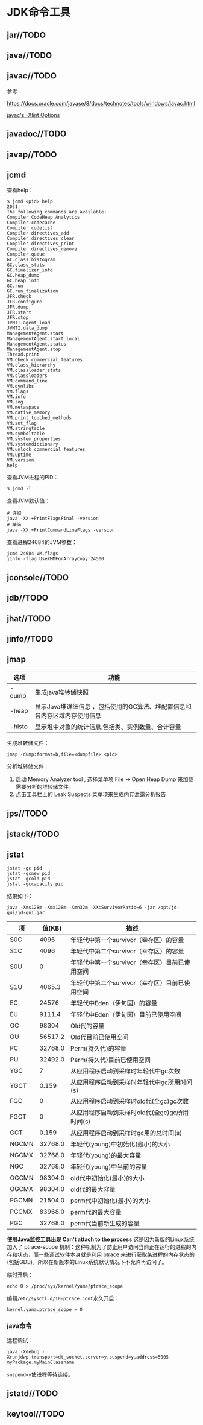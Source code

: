 # JDK命令工具

## jar//TODO

## java//TODO

## javac//TODO

参考

https://docs.oracle.com/javase/8/docs/technotes/tools/windows/javac.html

[javac's -Xlint Options](https://www.infoworld.com/article/2073587/javac-s--xlint-options.html)

## javadoc//TODO

## javap//TODO

## jcmd

查看help：

```
$ jcmd <pid> help
2031:
The following commands are available:
Compiler.CodeHeap_Analytics
Compiler.codecache
Compiler.codelist
Compiler.directives_add
Compiler.directives_clear
Compiler.directives_print
Compiler.directives_remove
Compiler.queue
GC.class_histogram
GC.class_stats
GC.finalizer_info
GC.heap_dump
GC.heap_info
GC.run
GC.run_finalization
JFR.check
JFR.configure
JFR.dump
JFR.start
JFR.stop
JVMTI.agent_load
JVMTI.data_dump
ManagementAgent.start
ManagementAgent.start_local
ManagementAgent.status
ManagementAgent.stop
Thread.print
VM.check_commercial_features
VM.class_hierarchy
VM.classloader_stats
VM.classloaders
VM.command_line
VM.dynlibs
VM.flags
VM.info
VM.log
VM.metaspace
VM.native_memory
VM.print_touched_methods
VM.set_flag
VM.stringtable
VM.symboltable
VM.system_properties
VM.systemdictionary
VM.unlock_commercial_features
VM.uptime
VM.version
help
```

查看JVM进程的PID：

```
$ jcmd -l
```

查看JVM默认值：

```shell
# 详细
java -XX:+PrintFlagsFinal -version
# 精简
java -XX:+PrintCommandLineFlags -version
```

查看进程24684的JVM参数：

```shell
jcmd 24684 VM.flags
jinfo -flag UseXMMForArrayCopy 24500
```

## jconsole//TODO

## jdb//TODO

## jhat//TODO

## jinfo//TODO

## jmap

| 选项   | 功能                                                         |
| ------ | ------------------------------------------------------------ |
| -dump  | 生成java堆转储快照                                           |
| -heap  | 显示Java堆详细信息 ，包括使用的GC算法、堆配置信息和各内存区域内存使用信息 |
| -histo | 显示堆中对象的统计信息,包括类、实例数量、合计容量            |

生成堆转储文件：

```shell
jmap -dump:format=b,file=<dumpfile> <pid>
```

分析堆转储文件：

1. 启动 Memory Analyzer tool , 选择菜单项 File -> Open Heap Dump 来加载需要分析的堆转储文件。
2. 点击工具栏上的 Leak Suspects 菜单项来生成内存泄露分析报告

## jps//TODO



## jstack//TODO



## jstat

```
jstat -gc pid
jstat -gcnew pid
jstat -gcold pid
jstat -gccapacity pid
```

结果如下：

```
java -Xms128m -Xmx128m -Xmn32m -XX:SurvivorRatio=6 -jar /opt/jd-gui/jd-gui.jar
```

| 项    | 值(KB)  | 描述                                           |
| ----- | ------- | ---------------------------------------------- |
| S0C   | 4096    | 年轻代中第一个survivor（幸存区）的容量         |
| S1C   | 4096    | 年轻代中第二个survivor（幸存区）的容量         |
| S0U   | 0       | 年轻代中第一个survivor（幸存区）目前已使用空间 |
| S1U   | 4065.3  | 年轻代中第二个survivor（幸存区）目前已使用空间 |
| EC    | 24576   | 年轻代中Eden（伊甸园）的容量                   |
| EU    | 9111.4  | 年轻代中Eden（伊甸园）目前已使用空间           |
| OC    | 98304   | Old代的容量                                    |
| OU    | 56517.2 | Old代目前已使用空间                            |
| PC    | 32768.0 | Perm(持久代)的容量                             |
| PU    | 32492.0 | Perm(持久代)目前已使用空间                     |
| YGC   | 7       | 从应用程序启动到采样时年轻代中gc次数           |
| YGCT  | 0.159   | 从应用程序启动到采样时年轻代中gc所用时间(s)    |
| FGC   | 0       | 从应用程序启动到采样时old代(全gc)gc次数        |
| FGCT  | 0       | 从应用程序启动到采样时old代(全gc)gc所用时间(s) |
| GCT   | 0.159   | 从应用程序启动到采样时gc用的总时间(s)          |
| NGCMN | 32768.0 | 年轻代(young)中初始化(最小)的大小              |
| NGCMX | 32768.0 | 年轻代(young)的最大容量                        |
| NGC   | 32768.0 | 年轻代(young)中当前的容量                      |
| OGCMN | 98304.0 | old代中初始化(最小)的大小                      |
| OGCMX | 98304.0 | old代的最大容量                                |
| PGCMN | 21504.0 | perm代中初始化(最小)的大小                     |
| PGCMX | 83968.0 | perm代的最大容量                               |
| PGC   | 32768.0 | perm代当前新生成的容量                         |

**使用Java监控工具出现 Can't attach to the process**
这是因为新版的Linux系统加入了 ptrace-scope 机制：这种机制为了防止用户访问当前正在运行的进程的内存和状态，而一些调试软件本身就是利用 ptrace 来进行获取某进程的内存状态的(包括GDB)，所以在新版本的Linux系统默认情况下不允许再访问了。

临时开启：

```
echo 0 > /proc/sys/kernel/yama/ptrace_scope
```

编辑`/etc/sysctl.d/10-ptrace.conf`永久开启：

```
kernel.yama.ptrace_scope = 0
```

### java命令

远程调试：

```
java -Xdebug -Xrunjdwp:transport=dt_socket,server=y,suspend=y,address=5005 myPackage.myMainClassname
```

`suspend=y`使进程等待连接。
## jstatd//TODO

## keytool//TODO
